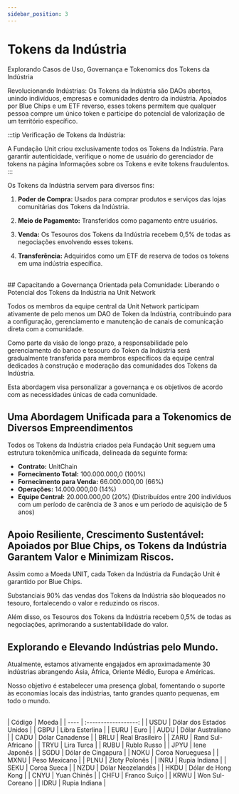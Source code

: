 ```yaml
---
sidebar_position: 3
---
```


# Tokens da Indústria

Explorando Casos de Uso, Governança e Tokenomics dos Tokens da Indústria

Revolucionando Indústrias: Os Tokens da Indústria são DAOs abertos, unindo indivíduos, empresas e comunidades dentro da indústria. Apoiados por Blue Chips e um ETF reverso, esses tokens permitem que qualquer pessoa compre um único token e participe do potencial de valorização de um território específico.

:::tip Verificação de Tokens da Indústria:

A Fundação Unit criou exclusivamente todos os Tokens da Indústria. Para garantir autenticidade, verifique o nome de usuário do gerenciador de tokens na página Informações sobre os Tokens e evite tokens fraudulentos.
:::

Os Tokens da Indústria servem para diversos fins:

1. **Poder de Compra:**
   Usados para comprar produtos e serviços das lojas comunitárias dos Tokens da Indústria.

2. **Meio de Pagamento:**
   Transferidos como pagamento entre usuários.

3. **Venda:**
   Os Tesouros dos Tokens da Indústria recebem 0,5% de todas as negociações envolvendo esses tokens.

4. **Transferência:**
   Adquiridos como um ETF de reserva de todos os tokens em uma indústria específica.

<br />
## Capacitando a Governança Orientada pela Comunidade: Liberando o Potencial dos Tokens da Indústria na Unit Network

Todos os membros da equipe central da Unit Network participam ativamente de pelo menos um DAO de Token da Indústria, contribuindo para a configuração, gerenciamento e manutenção de canais de comunicação direta com a comunidade.

Como parte da visão de longo prazo, a responsabilidade pelo gerenciamento do banco e tesouro do Token da Indústria será gradualmente transferida para membros específicos da equipe central dedicados à construção e moderação das comunidades dos Tokens da Indústria.

Esta abordagem visa personalizar a governança e os objetivos de acordo com as necessidades únicas de cada comunidade.

## Uma Abordagem Unificada para a Tokenomics de Diversos Empreendimentos

Todos os Tokens da Indústria criados pela Fundação Unit seguem uma estrutura tokenômica unificada, delineada da seguinte forma:

- **Contrato:** UnitChain
- **Fornecimento Total:** 100.000.000,0 (100%)
- **Fornecimento para Venda:** 66.000.000,00 (66%)
- **Operações:** 14.000.000,00 (14%)
- **Equipe Central:** 20.000.000,00 (20%) (Distribuídos entre 200 indivíduos com um período de carência de 3 anos e um período de aquisição de 5 anos)

## Apoio Resiliente, Crescimento Sustentável: Apoiados por Blue Chips, os Tokens da Indústria Garantem Valor e Minimizam Riscos.

Assim como a Moeda UNIT, cada Token da Indústria da Fundação Unit é garantido por Blue Chips.

Substanciais 90% das vendas dos Tokens da Indústria são bloqueados no tesouro, fortalecendo o valor e reduzindo os riscos.

Além disso, os Tesouros dos Tokens da Indústria recebem 0,5% de todas as negociações, aprimorando a sustentabilidade do valor.

## Explorando e Elevando Indústrias pelo Mundo.

Atualmente, estamos ativamente engajados em aproximadamente 30 indústrias abrangendo Ásia, África, Oriente Médio, Europa e Américas.

Nosso objetivo é estabelecer uma presença global, fomentando o suporte às economias locais das indústrias, tanto grandes quanto pequenas, em todo o mundo.

<br />
| Código | Moeda |
| ---- | :------------------: |
| USDU | Dólar dos Estados Unidos |
| GBPU | Libra Esterlina |
| EURU | Euro |
| AUDU | Dólar Australiano |
| CADU | Dólar Canadense |
| BRLU | Real Brasileiro |
| ZARU | Rand Sul-Africano |
| TRYU | Lira Turca |
| RUBU | Rublo Russo |
| JPYU | Iene Japonês |
| SGDU | Dólar de Cingapura |
| NOKU | Coroa Norueguesa |
| MXNU | Peso Mexicano |
| PLNU | Zloty Polonês |
| INRU | Rupia Indiana |
| SEKU | Coroa Sueca |
| NZDU | Dólar Neozelandês |
| HKDU | Dólar de Hong Kong |
| CNYU | Yuan Chinês |
| CHFU | Franco Suíço |
| KRWU | Won Sul-Coreano |
| IDRU | Rupia Indiana |
